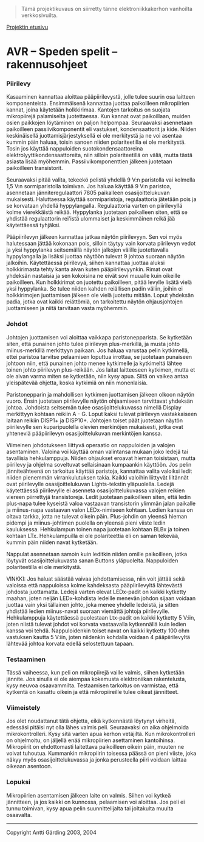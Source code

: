 > Tämä projektikuvaus on siirretty tänne elektroniikkakerhon vanhoilta verkkosivuilta.

[Projektin etusivu](README.md)

# AVR – Speden spelit – rakennusohjeet


### Piirilevy

Kasaaminen kannattaa aloittaa pääpiirilevystä, jolle tulee suurin osa laitteen komponenteista. Ensimmäisenä kannattaa juottaa paikoilleen mikropiirien kannat, joina käytetään holkkirimaa. Kantojen tarkoitus on suojata mikropiirejä palamiselta juotettaessa. Kun kannat ovat paikoillaan, muiden osien paikkojen löytäminen on paljon helpompaa. Seuraavaksi asennetaan paikoilleen passiivikomponentit eli vastukset, kondensaattorit ja kide. Niiden keskinäisellä juottamisjärjestyksellä ei ole merkitystä ja ne voi asentaa kummin päin haluaa, toisin sanoen niiden polariteetilla ei ole merkitystä. Tosin jos käyttää nappuloiden suotokondensaattoreina elektrolyyttikondensaattoreita, niin silloin polariteetillä on väliä, mutta tästä asiasta lisää myöhemmin. Passiivikomponenttien jälkeen juotetaan paikoilleen transistorit.


Seuraavaksi pitää valita, tekeekö pelistä yhdellä 9 V:n paristolla vai kolmella 1,5 V:n sormiparistolla toimivan. Jos haluaa käyttää 9 V:n paristoa, asennetaan jänniteregulaattori 7805 paikalleen osasijoittelukuvan mukaisesti. Haluttaessa käyttää sormiparistoja, regulaattoria jätetään pois ja se korvataan yhdellä hyppylangalla. Regulaattoria varten on piirilevyllä kolme vierekkäistä reikää. Hyppylanka juotetaan paikalleen siten, että se yhdistää regulaattorin rei'istä ulommaiset ja keskimmäinen reikä jää käytettäessä tyhjäksi.


Pääpiirilevyn jälkeen kannattaa jatkaa näytön piirilevyyn. Sen voi myös halutessaan jättää kokonaan pois, silloin täytyy vain korvata piirilevyn vedot ja yksi hyppylanka seitsemällä näytön jalkojen välille juotettavalla hyppylangalla ja lisäksi juottaa näytöön tulevat 9 johtoa suoraan näytön jalkoihin. Käytettäessä piirilevyä, siihen kannattaa juottaa aluksi holkkirimasta tehty kanta aivan kuten pääpiirilevyynkin. Rimat ovat yhdeksän nastaisia ja sen kokoisina ne eivät sovi muualle kuin oikeille paikoilleen. Kun holkkirimat on juotettu paikoilleen, pitää levylle lisätä vielä yksi hyppylanka. Se tulee niiden kahden reiällisen padin väliin, joihin ei holkkirimojen juottamisen jälkeen ole vielä juotettu mitään. Loput yhdeksän padia, jotka ovat kaikki reiättömiä, on tarkoitettu näytön ohjausjohtojen juottamiseen ja niitä tarvitaan vasta myöhemmin.


### Johdot

Johtojen juottamisen voi aloittaa vaikkapa paristonepparista. Se kytketään siten, että punainen johto tulee piirilevyn plus-merkillä, ja musta johto miinus-merkillä merkittyyn paikaan. Jos haluaa varustaa pelin kytkimellä, ettei paristoa tarvitse pelaamisen loputtua irrottaa, se juotetaan punaiseen johtoon niin, että punainen johto menee kytkimelle ja kytkimeltä lähtee toinen johto piirilevyn plus-reikään. Jos laitat laitteeseen kytkimen, mutta et ole aivan varma miten se kytketään, niin kysy apua. Siitä on vaikea antaa yleispätevää ohjetta, koska kytkimiä on niin monenlaisia.


Paristonepparin ja mahdollisen kytkimen juottamisen jälkeen olkoon näytön vuoro. Ensin juotetaan piirilevylle näytön ohjaamiseen tarvittavat yhdeksän johtoa. Johdoista seitsemän tulee osasijoittelukuvassa nimellä Display merkittyyn kohtaan reikiin A - G. Loput kaksi tulevat piirilevyn vastakkaiseen laitaan reikiin DISP1+ ja DISP10+. Johtojen toiset päät juotetaan näytön piirilevylle sen kuparipuolella olevien merkinöjen mukaisesti, jotka ovat yhteneviä pääpiirilevyn osasijoittelukuvan merkintöjen kanssa.


Viimeinen johdotukseen liittyvä operaatio on nappuloiden ja valojen asentaminen. Valoina voi käyttää oman valintansa mukaan joko ledejä tai tavallisia hehkulamppuja. Niiden ohjaukset eroavat hieman toisistaan, mutta piirilevy ja ohjelma soveltuvat sellaisinaan kumpaankin käyttöön. Jos pelin jänniteähteenä on tarkoitus käyttää paristoja, kannattaa valita valoiksi ledit niiden pienemmän virrankulutuksen takia. Kaikki valoihin liittyvät liitännät ovat piirilevylle osasijoittelukuvan Lights-tekstin yläpuolella. Ledejä käytettäessä piirilevylle ei asenneta osasijoittelukuvassa valojen reikien viereen piirrettyjä transistoreja. Ledit juotetaan paikoilleen siten, että ledin plus-napa tulee kyseistä valoa vastaavan transistorin ylimmän jalan paikalle ja miinus-napa vastaavan valon LEDx-nimiseen kohtaan. Ledien kanssa on oltava tarkka, jotta ne tulevat oikein päin. Plus-johdin on yleensä hieman pidempi ja miinus-johtimen puolella on yleensä pieni viiste ledin kauluksessa. Hehkulampun toinen napa juotetaan kohtaan BLBx ja toinen kohtaan LTx. Hehkulampuilla ei ole polariteettia eli on saman tekevää, kummin päin niiden navat kytketään.


Nappulat asennetaan samoin kuin leditkin niiden omille paikoilleen, jotka löytyvät osasijoittelukuvasta sanan Buttons yläpuolelta. Nappuloiden polariteetilla ei ole merkitystä.


VINKKI: Jos haluat säästää vaivaa johdottamisessa, niin voit jättää sekä valoissa että nappuloissa kolme kahdeksasta pääpiirilevyltä lähtevästä johdosta juottamatta. Ledejä varten olevat LEDx-padit on kaikki kytketty maahan, joten neljän LEDx-kohdista ledeille menevän johdon sijaan voidaan juottaa vain yksi tällainen johto, joka menee yhdelle ledeistä, ja sitten yhdistää ledien miinus-navat suoraan viemättä johtoja piirilevylle. Hehkulamppuja käytettäessä puolestaan Ltx-padit on kaikki kytketty 5 V:iin, joten niistä tulevat johdot voi korvata vastaavalla kytkennällä kuin ledien kanssa voi tehdä. Nappuloidenkin toiset navat on kaikki kytketty 100 ohm vastuksen kautta 5 V:iin, joten niidenkin kohdalla voidaan 4 pääpiirilevyltä lähtevää johtoa korvata edellä selostettuun tapaan.


### Testaaminen

Tässä vaiheessa, kun peli on mikropiirejä vaille valmis, siihen kytketään jännite. Jos sinulla ei ole aiempaa kokemusta elektroniikan rakentelusta, kysy neuvoa osaavammilta. Testaamisen tarkoitus on varmistaa, että kytkentä on kasattu oikein ja että mikropiireille tulee oikeat jännitteet.


### Viimeistely

Jos olet noudattanut tätä ohjetta, eikä kytkennästä löytynyt virheitä, edessäsi pitäisi nyt olla lähes valmis peli. Seuraavaksi on aika ohjelmoida mikrokontrolleri. Kysy sitä varten apua kerhon vetäjiltä. Kun mikrokontrolleri on ohjelmoitu, on jäljellä enää mikropiirien asettaminen kantoihinsa. Mikropiirit on ehdottomasti laitettava paikoilleen oikein päin, muuten ne voivat tuhoutua. Kummankin mikropiirin toisessa päässä on pieni viiste, joka näkyy myös osasijoittelukuvassa ja jonka perusteella piiri voidaan laittaa oikeaan asentoon.


### Lopuksi

Mikropiirien asentamisen jälkeen laite on valmis. Siihen voi kytkeä jännitteen, ja jos kaikki on kunnossa, pelaamisen voi aloittaa. Jos peli ei tunnu toimivan, kysy apua pelin suunnittelijalta tai joltakulta muulta osaavalta.

---

Copyright Antti Gärding 2003, 2004
